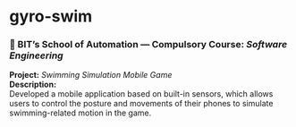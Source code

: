 # gyro-swim
### 📘 BIT’s School of Automation — Compulsory Course: *Software Engineering*

**Project:** *Swimming Simulation Mobile Game*  
**Description:**  
Developed a mobile application based on built-in sensors, which allows users to control the posture and movements of their phones to simulate swimming-related motion in the game.
